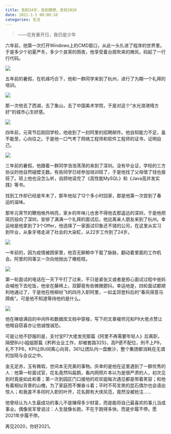 ```yaml
---
title: 告别24岁，告别理想，告别2020
date: 2021-1-1 00:00:10
categories: 生活
---
```


> ——花有重开日，我仍是少年

六年前，他第一次打开Windows上的CMD窗口，从此一头扎进了程序的世界里。于是多少个初夏严冬，多少个良宵的雨夜，他享受着台扇吹来的微风，码起了一行行代码。

![](https://p.pstatp.com/origin/pgc-image/4286bbb2011a4467ab919f112da1a4d4)

五年前的暑假，在机缘巧合下，他和一群同学来到了杭州，进行了为期一个礼拜的培训。

![](https://p.pstatp.com/origin/pgc-image/d04f65eabe724db181686a472ea8edb2)

那一次他去了西湖，去了象山，去了中国美术学院，于是对这个”水光潋滟晴方好“的城市心生好感。

![](https://p.pstatp.com/origin/pgc-image/be7634192afb40cd931d677221dc30da)

四年前，元宵节后刚回学校，他收到了一封阿里的招聘邮件。他自知能力不足，虽不能至，心向往之。于是他一口气考了网络工程师和软件工程师的证书，证明自己。

![](https://p.pstatp.com/origin/pgc-image/c8bd2d228d7d4d8d87e5cc53506f6a28)

三年前的暑假，他跟着一群同学浩浩荡荡的来到了深圳。没有毕业证，学校的三方协议的他自然碰壁无数。有些同学已经参加培训班了，于是他找了父母借了钱也报班了。班上他也没怎么听，自顾地读完了《高性能MySQL》和《Java高并发实践》等书。

找到工作却已经是年末了，那年他站了12个多小时回家，那是他第一次尝到了春运的滋味。

那年元宵节的鞭炮格外响亮，家乡的年味儿也舍不得他去那遥远的深圳，于是他把简历投向了深圳，安排了满满一个礼拜的面试后，他远离亲人朋友来到了杭州。幸运地是他拿到了3个Offer，他选择了一家面试印象还不错的公司，在这里从实习到毕业，从象牙塔走进了社会的大染缸，从22岁工作到了24岁。

![](https://p.pstatp.com/origin/pgc-image/60915776f565401b94c558f59647946a)

一年前的，因为疫情被困家里，他百无聊赖中下载了脉脉，翻动着里面的工作机会。阿里的同事又一次向他抛出了橄榄枝。

![](https://p.pstatp.com/origin/pgc-image/7114d04c503248218d4e61b45e7b9c42)

第一轮面试的电话在一天下午打了过来，不只是紧张又或者是担心面试过程中爸妈会喊他下去吃饭，他坐在藤椅上，双脚竟有些微微颤抖。幸运地是，四轮面试都顺利地通过了，于是他在杨柳纷飞的四月入职阿里，一如孟郊登科后的“春风得意马蹄疾”。可是他不知道等待他的是什么。



![](https://p.pstatp.com/origin/pgc-image/efb355cb23594271969c41bd7c686499)

他在琳琅满目的中间件和数据库文档中穿梭，写下的文章被师兄和P9大佬点赞让他暗自窃喜亦让他诚惶诚恐。



可是让他不舒服的是，支付宝P7大佬发完那篇《阿里不再需要年轻人》后离职，隔壁BU小姐姐那篇《矜矜业业工作，却被套路325》，高P德不配位，刑不上P9，礼不下P6，KPI让BU间离心向背，361让团队内一盘散沙，整个集团都消耗在无谓的加班与会议之中。

金无足赤，玉有微瑕，世间本无完美的事物。庆幸的是他在这里遇到了一群优秀的人：他第一轮面试官，花名竟然叫扁鹊，看内网照片本以为是很严肃的人，初次见到时竟是如此和善；第一次到园区门口接他的欢欢姐每次遇见都是带着笑容；和他有着相似背景的山槐，为了家庭而不懈奋斗着；平时不苟言笑的昆石偶尔也会语出惊人；和我差不多同时入职的叶开，花名颇有大侠风范，竟然没被抢注......

他曾经认为人生最成功的事儿不是赚得多少财富，而是能将自己最喜欢的事儿当成事业。偶像吴军曾说过：人生就像长跑，不在于跑得多快，而是步履不停。愿2021年步履不停。

再见2020，你好2021。




